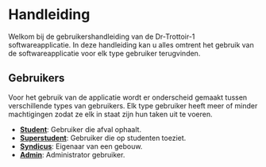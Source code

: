 # Handleiding
Welkom bij de gebruikershandleiding van de Dr-Trottoir-1 softwareapplicatie.
In deze handleiding kan u alles omtrent het gebruik van de softwareapplicatie voor
elk type gebruiker terugvinden.

## Gebruikers
Voor het gebruik van de applicatie wordt er onderscheid gemaakt tussen verschillende types van gebruikers.
Elk type gebruiker heeft meer of minder machtigingen zodat ze elk in staat zijn hun taken uit te voeren.

- [**Student**](users/student.md): Gebruiker die afval ophaalt.
- [**Superstudent**](users/superstudent.md): Gebruiker die op studenten toeziet.
- [**Syndicus**](users/syndicus.md): Eigenaar van een gebouw.
- [**Admin**](users/admin.md): Administrator gebruiker.



